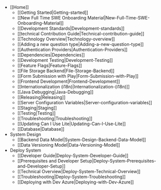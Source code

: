 - [[Home]]
  - [[Getting Started|Getting-started]]
  - [[New Full Time SWE Onboarding Material|New-Full-Time-SWE-Onboarding-Material]]
  - [[Development Standards|Development-standards]]
  - [[technical Contribution Guide|Technical-contribution-guide]]
  - [[Technology Overview|Technology-overview]]
  - [[Adding a new question type|Adding-a-new-question-type]]
  - [[Authentication Providers|Authentication-Providers]]
  - [[Dependencies|Dependencies]]
  - [[Development Testing|Development-Testing]]
  - [[Feature Flags|Feature-Flags]]
  - [[File Storage Backend|File-Storage-Backend]]
  - [[Form Submission with Play|Form-Submission-with-Play]]
  - [[Frontend Development|Frontend-Development]]
  - [[Internationalization (i18n)|Internationalization-(i18n)]]
  - [[Java Debugging|Java-Debugging]]
  - [[Releasing|Releasing]]
  - [[Server Configuration Variables|Server-configuration-variables]]
  - [[Staging|Staging]]
  - [[Testing|Testing]]
  - [[Troubleshooting|Troubleshooting]]
  - [[Updating Can I Use Lite|Updating-Can-I-Use-Lite]]
  - [[Database|Database]]
- System Design
  - [[Backend Data Model|System-Design-Backend-Data-Model]]
  - [[Data Versioning Model|Data-Versioning-Model]]
- Deploy System
  - [[Developer Guide|Deploy-System-Developer-Guide]]
  - [[Prerequisites and Developer Setup|Deploy-System-Prerequisites-and-Developer-Setup]]
  - [[Technical Overview|Deploy-System-Technical-Overview]]
  - [[Troubleshooting|Deploy-System-Troubleshooting]]
  - [[Deploying with Dev Azure|Deploying-with-Dev-Azure]]
